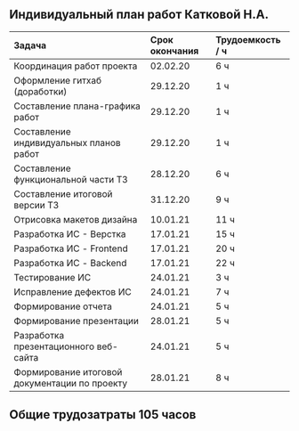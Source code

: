 ## Индивидуальный план работ Катковой Н.А.

|Задача                                         | Срок окончания |Трудоемкость / ч |
|:--------------                                |:---------------|:-------------|
|Координация работ проекта                      | 02.02.20       | 6 ч |
|Оформление гитхаб (доработки)                  | 29.12.20       | 1 ч |
|Составление плана-графика работ                | 29.12.20       | 1 ч |
|Составление индивидуальных планов работ        | 29.12.20       | 1 ч |
|Составление функциональной части ТЗ            | 28.12.20       | 6 ч |
|Составление итоговой версии ТЗ                 | 31.12.20       | 9 ч |
|Отрисовка макетов дизайна                      | 10.01.21       | 11 ч |
|Разработка ИС - Верстка                        | 17.01.21       | 15 ч |
|Разработка ИС - Frontend                       | 17.01.21       | 20 ч |
|Разработка ИС - Backend                        | 17.01.21       | 22 ч |
|Тестирование ИС                                | 24.01.21       | 3 ч |
|Исправление дефектов ИС                        | 24.01.21       | 7 ч |
|Формирование отчета                            | 24.01.21       | 5 ч |
|Формирование презентации                       | 28.01.21       | 5 ч |
|Разработка презентационного веб-сайта          | 24.01.21       | 5 ч |
|Формирование итоговой документации по проекту  | 28.01.21       | 8 ч |

## Общие трудозатраты 105 часов
